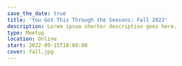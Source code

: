 ```yaml
---
save_the_date: true
title: 'You Got This Through the Seasons: Fall 2022'
description: Lorem ipsum shorter description goes here.
type: Meetup
location: Online
start: 2022-09-15T18:00:00
cover: fall.jpg
---
```


